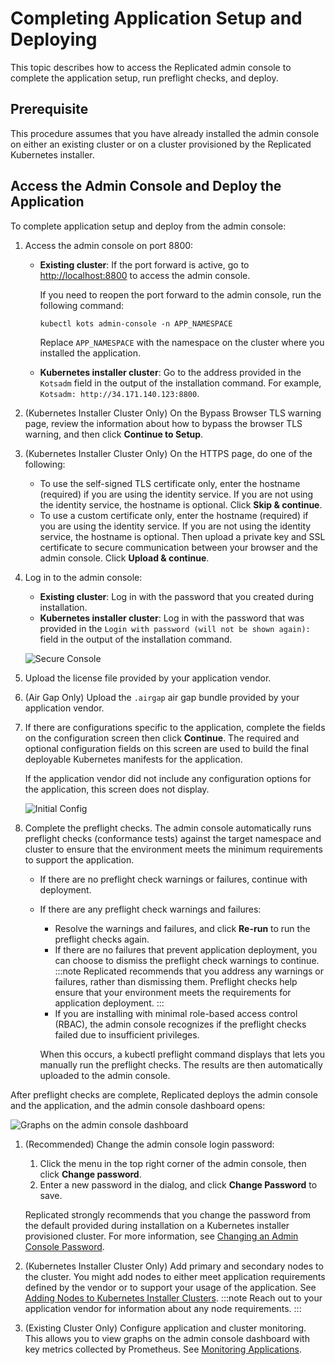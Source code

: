 # Completing Application Setup and Deploying

This topic describes how to access the Replicated admin console to complete the application setup, run preflight checks, and deploy.

## Prerequisite

This procedure assumes that you have already installed the admin console on either an existing cluster or on a cluster provisioned by the Replicated Kubernetes installer.

## Access the Admin Console and Deploy the Application

To complete application setup and deploy from the admin console:

1. Access the admin console on port 8800:
   * **Existing cluster**: If the port forward is active, go to [http://localhost:8800](http://localhost:8800) to access the admin console.

      If you need to reopen the port forward to the admin console, run the following command:

      ```shell
      kubectl kots admin-console -n APP_NAMESPACE
      ```
      Replace `APP_NAMESPACE` with the namespace on the cluster where you installed the application.

   * **Kubernetes installer cluster**: Go to the address provided in the `Kotsadm` field in the output of the installation command. For example, `Kotsadm: http://34.171.140.123:8800`.

1. (Kubernetes Installer Cluster Only) On the Bypass Browser TLS warning page, review the information about how to bypass the browser TLS warning, and then click **Continue to Setup**.

1. (Kubernetes Installer Cluster Only) On the HTTPS page, do one of the following:

    - To use the self-signed TLS certificate only, enter the hostname (required) if you are using the identity service. If you are not using the identity service, the hostname is optional. Click **Skip & continue**.
    - To use a custom certificate only, enter the hostname (required) if you are using the identity service. If you are not using the identity service, the hostname is optional. Then upload a private key and SSL certificate to secure communication between your browser and the admin console. Click **Upload & continue**.

1. Log in to the admin console:
   * **Existing cluster**: Log in with the password that you created during installation.
   * **Kubernetes installer cluster**: Log in with the password that was provided in the `Login with password (will not be shown again):` field in the output of the installation command.

   ![Secure Console](/images/secure-console.png)

1. Upload the license file provided by your application vendor.

1. (Air Gap Only) Upload the `.airgap` air gap bundle provided by your application vendor.

1. If there are configurations specific to the application, complete the fields on the configuration screen then click **Continue**. The required and optional configuration fields on this screen are used to build the final deployable Kubernetes manifests for the application.

   If the application vendor did not include any configuration options for the application, this screen does not display.

   ![Initial Config](/images/initial-config.png)

1. Complete the preflight checks. The admin console automatically runs preflight checks (conformance tests) against the target namespace and cluster to ensure that the environment meets the minimum requirements to support the application.

   * If there are no preflight check warnings or failures, continue with deployment.
   * If there are any preflight check warnings and failures:
      * Resolve the warnings and failures, and click **Re-run** to run the preflight checks again.
      * If there are no failures that prevent application deployment, you can choose to dismiss the preflight check warnings to continue.
      :::note
      Replicated recommends that you address any warnings or failures, rather than dismissing them. Preflight checks help ensure that your environment meets the requirements for application deployment.
      :::
      * If you are installing with minimal role-based access control (RBAC), the admin console recognizes if the preflight checks failed due to insufficient privileges.

      When this occurs, a kubectl preflight command displays that lets you manually run the preflight checks. The results are then automatically uploaded to the admin console.

  After preflight checks are complete, Replicated deploys the admin console and the application, and the admin console dashboard opens:

  ![Graphs on the admin console dashboard](/images/kotsadm-dashboard-graph.png)     

1. (Recommended) Change the admin console login password:
   1. Click the menu in the top right corner of the admin console, then click **Change password**.
   1. Enter a new password in the dialog, and click **Change Password** to save.

   Replicated strongly recommends that you change the password from the default provided during installation on a Kubernetes installer provisioned cluster. For more information, see [Changing an Admin Console Password](auth-changing-passwords).

1. (Kubernetes Installer Cluster Only) Add primary and secondary nodes to the cluster. You might add nodes to either meet application requirements defined by the vendor or to support your usage of the application. See [Adding Nodes to Kubernetes Installer Clusters](cluster-management-add-nodes).
   :::note
   Reach out to your application vendor for information about any node requirements.
   :::
1. (Existing Cluster Only) Configure application and cluster monitoring. This allows you to view graphs on the admin console dashboard with key metrics collected by Prometheus. See [Monitoring Applications](monitoring-applications).
